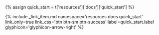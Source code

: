{% assign quick_start = t['resources']['docs']['quick_start'] %}
<div style="display: inline-block;">
    {% include _link_item.md namespace='resources.docs.quick_start' link_only=true link_css='btn btn-sm btn-success' label=quick_start.label glyphicon='glyphicon-arrow-right' %}
</div>